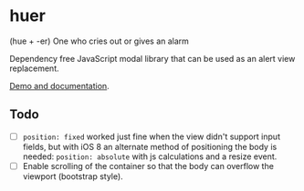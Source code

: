 huer
====

(hue +‎ -er) One who cries out or gives an alarm

Dependency free JavaScript modal library that can be used as an alert view replacement.

[Demo and documentation](http://www.tomasgreen.se/huer).


## Todo

- [ ] `position: fixed` worked just fine when the view didn't support input fields, but with iOS 8 an alternate method of positioning the body is needed: `position: absolute` with js calculations and a resize event.
- [ ] Enable scrolling of the container so that the body can overflow the viewport (bootstrap style).